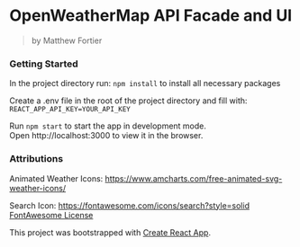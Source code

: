 # OpenWeatherMap API Facade and UI
> by Matthew Fortier

### Getting Started
In the project directory run:
`npm install` to install all necessary packages

Create a .env file in the root of the project directory and fill with:  
`REACT_APP_API_KEY=YOUR_API_KEY`

Run `npm start` to start the app in development mode.   
Open http://localhost:3000 to view it in the browser.

### Attributions
Animated Weather Icons: https://www.amcharts.com/free-animated-svg-weather-icons/

Search Icon: https://fontawesome.com/icons/search?style=solid  
[FontAwesome License](https://fontawesome.com/license)

This project was bootstrapped with [Create React App](https://github.com/facebook/create-react-app).









